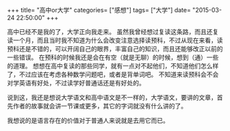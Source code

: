 +++
title= "高中or大学"
categories= ["感想"]
tags= ["大学"]
date= "2015-03-24 22:50:00"
+++

高中已经不是我的了，大学正向我走来。
 虽然我曾经想过复读这条路，而且还复读一个月，而且当时我不知道为什么会改变注意选择读预科，不过从现在来看，读预科还是不错的，可以开阔自己的眼界，丰富自己的知识，而且还能够改正以前的一些错误。 
在预科的时候我还是会在有空（就是无聊）的时候，想到（通）一些的道理。 
想想在高中复读的那些同学，就有一点对不起他们，不知道他们怎么样了，不过应该在考虑各种数学问题吧，或者是背单词吧。
不知道来读预科会不会对学英语有好处，不过读学好普通话还是有好处的。

说到这，我还是想说大学语文和高中语文是不一样的，大学语文，要讲的文章，首先作者的故事就会讲一节课或更多，其它的字词就没有什么讲的了。

我想说的是语言存在的价值对于普通人来说就是去用它而已。
